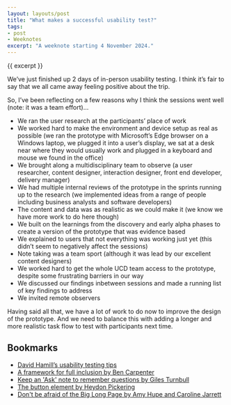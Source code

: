 ```yaml
---
layout: layouts/post
title: "What makes a successful usability test?"
tags:
- post
- Weeknotes
excerpt: "A weeknote starting 4 November 2024."
--- 
```


{{ excerpt }}

We’ve just finished up 2 days of in-person usability testing. I think it’s fair to say that we all came away feeling positive about the trip.

So, I’ve been reflecting on a few reasons why I think the sessions went well (note: it was a team effort)…

- We ran the user research at the participants’ place of work
- We worked hard to make the environment and device setup as real as possible (we ran the prototype with Microsoft’s Edge browser on a Windows laptop, we plugged it into a user’s display, we sat at a desk near where they would usually work and plugged in a keyboard and mouse we found in the office)
- We brought along a multidisciplinary team to observe (a user researcher, content designer, interaction designer, front end developer, delivery manager)
- We had multiple internal reviews of the prototype in the sprints running up to the research (we implemented ideas from a range of people including business analysts and software developers)
- The content and data was as realistic as we could make it (we know we have more work to do here though)
- We built on the learnings from the discovery and early alpha phases to create a version of the prototype that was evidence based
- We explained to users that not everything was working just yet (this didn’t seem to negatively affect the sessions)
- Note taking was a team sport (although it was lead by our excellent content designers)
- We worked hard to get the whole UCD team access to the prototype, despite some frustrating barriers in our way
- We discussed our findings inbetween sessions and made a running list of key findings to address
- We invited remote observers

Having said all that, we have a lot of work to do now to improve the design of the prototype. And we need to balance this with adding a longer and more realistic task flow to test with participants next time.

## Bookmarks

- [David Hamill’s usability testing tips](https://david-hamill.medium.com/usability-testing-tips-a7960b987fe8)
- [A framework for full inclusion by Ben Carpenter](https://medium.com/the-service-gazette/a-framework-for-full-inclusion-ba24fac5e931)
- [Keep an 'Ask' note to remember questions by Giles Turnbull](https://gilest.org/ask-note.html)
- [The button element by Heydon Pickering](https://heydonworks.com/article/the-button-element/)
- [Don't be afraid of the Big Long Page by Amy Hupe and Caroline Jarrett](https://amyhupe.co.uk/articles/dont-be-afraid-of-the-big-long-page/)